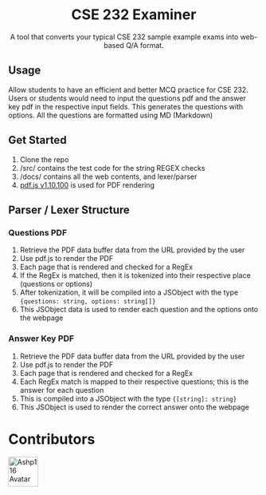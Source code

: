 <div align="center">

  # CSE 232 Examiner
  A tool that converts your typical CSE 232 sample example exams into web-based Q/A format.

</div>


## Usage

Allow students to have an efficient and better MCQ practice for CSE 232. Users or students would need to input the questions pdf and the answer key pdf in the respective input fields. This generates the questions with options. All the questions are formatted using MD (Markdown)

## Get Started

1. Clone the repo
2. /src/ contains the test code for the string REGEX checks
3. /docs/ contains all the web contents, and lexer/parser
4. [pdf.js v1.10.100](https://mozilla.github.io/pdf.js/)  is used for PDF rendering

## Parser / Lexer Structure 

### Questions PDF
1. Retrieve the PDF data buffer data from the URL provided by the user
2. Use pdf.js to render the PDF
3. Each page that is rendered and checked for a RegEx
4. If the RegEx is matched, then it is tokenized into their respective place (questions or options)
5. After tokenization, it will be compiled into a JSObject with the type ```{questions: string, options: string[]}```
6. This JSObject data is used to render each question and the options onto the webpage

### Answer Key PDF
1. Retrieve the PDF data buffer data from the URL provided by the user
2. Use pdf.js to render the PDF
3. Each page that is rendered and checked for a RegEx
4. Each RegEx match is mapped to their respective questions; this is the answer for each question 
5. This is compiled into a JSObject with the type ```{[string]: string}```
6. This JSObject is used to render the correct answer onto the webpage

# Contributors

<a href="https://github.com/ashp116" title="Ashp116">
  <img src="https://images.weserv.nl/?url=github.com/ashp116.png?v=4&h=300&w=300&fit=cover&mask=circle&maxage=7d" alt="Ashp116 Avatar" width="60" height="60" />
</a>

